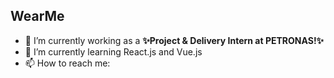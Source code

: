 ## WearMe

- 🔭 I’m currently working as a **✨Project & Delivery Intern at PETRONAS!✨**
- 🌱 I’m currently learning React.js and Vue.js
- 📫 How to reach me:

